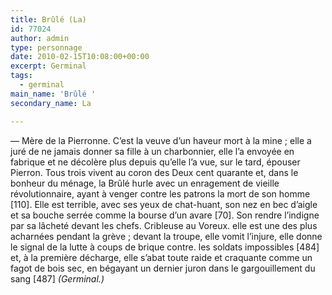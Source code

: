 ```yaml
---
title: Brûlé (La)
id: 77024
author: admin
type: personnage
date: 2010-02-15T10:08:00+00:00
excerpt: Germinal
tags:
  - germinal
main_name: 'Brûlé '
secondary_name: La

---
```

— Mère de la Pierronne. C&rsquo;est la veuve d&rsquo;un haveur mort à la mine ; elle a juré de ne jamais donner sa fille à un charbonnier, elle l&rsquo;a envoyée en fabrique et ne décolère plus depuis qu&rsquo;elle l&rsquo;a vue, sur le tard, épouser Pierron. Tous trois vivent au coron des Deux cent quarante et, dans le bonheur du ménage, la Brûlé hurle avec un enragement de vieille révolutionnaire, ayant à venger contre les patrons la mort de son homme [110]. Elle est terrible, avec ses yeux de chat-huant, son nez en bec d&rsquo;aigle et sa bouche serrée comme la bourse d&rsquo;un avare [70]. Son rendre l&rsquo;indigne par sa lâcheté devant les chefs. Cribleuse au Voreux. elle est une des plus acharnées pendant la grève ; devant la troupe, elle vomit l&rsquo;injure, elle donne le signal de la lutte à coups de brique contre. les soldats impossibles [484] et, à la première décharge, elle s&rsquo;abat toute raide et craquante comme un fagot de bois sec, en bégayant un dernier juron dans le gargouillement du sang [487] _(Germinal.)_